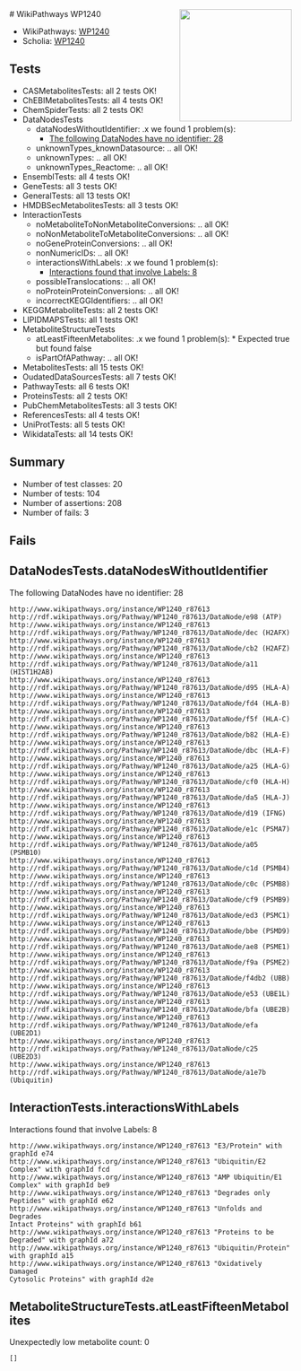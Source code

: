 <img style="float: right; width: 200px" src="https://upload.wikimedia.org/wikipedia/commons/thumb/8/83/Wplogo_with_text_500.png/640px-Wplogo_with_text_500.png" />
# WikiPathways WP1240

* WikiPathways: [WP1240](https://new.wikipathways.org/pathways/WP1240)
* Scholia: [WP1240](https://scholia.toolforge.org/wikipathways/WP1240)
## Tests
* CASMetabolitesTests: all 2 tests OK!
* ChEBIMetabolitesTests: all 4 tests OK!
* ChemSpiderTests: all 2 tests OK!
* DataNodesTests
    * dataNodesWithoutIdentifier: .x we found 1 problem(s):
        * [The following DataNodes have no identifier: 28](#8792c4b7)
    * unknownTypes_knownDatasource: .. all OK!
    * unknownTypes: .. all OK!
    * unknownTypes_Reactome: .. all OK!
* EnsemblTests: all 4 tests OK!
* GeneTests: all 3 tests OK!
* GeneralTests: all 13 tests OK!
* HMDBSecMetabolitesTests: all 3 tests OK!
* InteractionTests
    * noMetaboliteToNonMetaboliteConversions: .. all OK!
    * noNonMetaboliteToMetaboliteConversions: .. all OK!
    * noGeneProteinConversions: .. all OK!
    * nonNumericIDs: .. all OK!
    * interactionsWithLabels: .x we found 1 problem(s):
        * [Interactions found that involve Labels: 8](#630d267f)
    * possibleTranslocations: .. all OK!
    * noProteinProteinConversions: .. all OK!
    * incorrectKEGGIdentifiers: .. all OK!
* KEGGMetaboliteTests: all 2 tests OK!
* LIPIDMAPSTests: all 1 tests OK!
* MetaboliteStructureTests
    * atLeastFifteenMetabolites: .x we found 1 problem(s):
            * Expected true but found false
    * isPartOfAPathway: .. all OK!
* MetabolitesTests: all 15 tests OK!
* OudatedDataSourcesTests: all 7 tests OK!
* PathwayTests: all 6 tests OK!
* ProteinsTests: all 2 tests OK!
* PubChemMetabolitesTests: all 3 tests OK!
* ReferencesTests: all 4 tests OK!
* UniProtTests: all 5 tests OK!
* WikidataTests: all 14 tests OK!


## Summary

* Number of test classes: 20
* Number of tests: 104
* Number of assertions: 208
* Number of fails: 3

## Fails

<a name="8792c4b7" />

## DataNodesTests.dataNodesWithoutIdentifier

The following DataNodes have no identifier: 28
```
http://www.wikipathways.org/instance/WP1240_r87613 http://rdf.wikipathways.org/Pathway/WP1240_r87613/DataNode/e98 (ATP)
http://www.wikipathways.org/instance/WP1240_r87613 http://rdf.wikipathways.org/Pathway/WP1240_r87613/DataNode/dec (H2AFX)
http://www.wikipathways.org/instance/WP1240_r87613 http://rdf.wikipathways.org/Pathway/WP1240_r87613/DataNode/cb2 (H2AFZ)
http://www.wikipathways.org/instance/WP1240_r87613 http://rdf.wikipathways.org/Pathway/WP1240_r87613/DataNode/a11 (HIST1H2AB)
http://www.wikipathways.org/instance/WP1240_r87613 http://rdf.wikipathways.org/Pathway/WP1240_r87613/DataNode/d95 (HLA-A)
http://www.wikipathways.org/instance/WP1240_r87613 http://rdf.wikipathways.org/Pathway/WP1240_r87613/DataNode/fd4 (HLA-B)
http://www.wikipathways.org/instance/WP1240_r87613 http://rdf.wikipathways.org/Pathway/WP1240_r87613/DataNode/f5f (HLA-C)
http://www.wikipathways.org/instance/WP1240_r87613 http://rdf.wikipathways.org/Pathway/WP1240_r87613/DataNode/b82 (HLA-E)
http://www.wikipathways.org/instance/WP1240_r87613 http://rdf.wikipathways.org/Pathway/WP1240_r87613/DataNode/dbc (HLA-F)
http://www.wikipathways.org/instance/WP1240_r87613 http://rdf.wikipathways.org/Pathway/WP1240_r87613/DataNode/a25 (HLA-G)
http://www.wikipathways.org/instance/WP1240_r87613 http://rdf.wikipathways.org/Pathway/WP1240_r87613/DataNode/cf0 (HLA-H)
http://www.wikipathways.org/instance/WP1240_r87613 http://rdf.wikipathways.org/Pathway/WP1240_r87613/DataNode/da5 (HLA-J)
http://www.wikipathways.org/instance/WP1240_r87613 http://rdf.wikipathways.org/Pathway/WP1240_r87613/DataNode/d19 (IFNG)
http://www.wikipathways.org/instance/WP1240_r87613 http://rdf.wikipathways.org/Pathway/WP1240_r87613/DataNode/e1c (PSMA7)
http://www.wikipathways.org/instance/WP1240_r87613 http://rdf.wikipathways.org/Pathway/WP1240_r87613/DataNode/a05 (PSMB10)
http://www.wikipathways.org/instance/WP1240_r87613 http://rdf.wikipathways.org/Pathway/WP1240_r87613/DataNode/c1d (PSMB4)
http://www.wikipathways.org/instance/WP1240_r87613 http://rdf.wikipathways.org/Pathway/WP1240_r87613/DataNode/c0c (PSMB8)
http://www.wikipathways.org/instance/WP1240_r87613 http://rdf.wikipathways.org/Pathway/WP1240_r87613/DataNode/cf9 (PSMB9)
http://www.wikipathways.org/instance/WP1240_r87613 http://rdf.wikipathways.org/Pathway/WP1240_r87613/DataNode/ed3 (PSMC1)
http://www.wikipathways.org/instance/WP1240_r87613 http://rdf.wikipathways.org/Pathway/WP1240_r87613/DataNode/bbe (PSMD9)
http://www.wikipathways.org/instance/WP1240_r87613 http://rdf.wikipathways.org/Pathway/WP1240_r87613/DataNode/ae8 (PSME1)
http://www.wikipathways.org/instance/WP1240_r87613 http://rdf.wikipathways.org/Pathway/WP1240_r87613/DataNode/f9a (PSME2)
http://www.wikipathways.org/instance/WP1240_r87613 http://rdf.wikipathways.org/Pathway/WP1240_r87613/DataNode/f4db2 (UBB)
http://www.wikipathways.org/instance/WP1240_r87613 http://rdf.wikipathways.org/Pathway/WP1240_r87613/DataNode/e53 (UBE1L)
http://www.wikipathways.org/instance/WP1240_r87613 http://rdf.wikipathways.org/Pathway/WP1240_r87613/DataNode/bfa (UBE2B)
http://www.wikipathways.org/instance/WP1240_r87613 http://rdf.wikipathways.org/Pathway/WP1240_r87613/DataNode/efa (UBE2D1)
http://www.wikipathways.org/instance/WP1240_r87613 http://rdf.wikipathways.org/Pathway/WP1240_r87613/DataNode/c25 (UBE2D3)
http://www.wikipathways.org/instance/WP1240_r87613 http://rdf.wikipathways.org/Pathway/WP1240_r87613/DataNode/a1e7b (Ubiquitin)
```

<a name="630d267f" />

## InteractionTests.interactionsWithLabels

Interactions found that involve Labels: 8
```
http://www.wikipathways.org/instance/WP1240_r87613 "E3/Protein" with graphId e74
http://www.wikipathways.org/instance/WP1240_r87613 "Ubiquitin/E2 Complex" with graphId fcd
http://www.wikipathways.org/instance/WP1240_r87613 "AMP Ubiquitin/E1 Complex" with graphId be9
http://www.wikipathways.org/instance/WP1240_r87613 "Degrades only Peptides" with graphId e62
http://www.wikipathways.org/instance/WP1240_r87613 "Unfolds and Degrades
Intact Proteins" with graphId b61
http://www.wikipathways.org/instance/WP1240_r87613 "Proteins to be Degraded" with graphId a72
http://www.wikipathways.org/instance/WP1240_r87613 "Ubiquitin/Protein" with graphId a15
http://www.wikipathways.org/instance/WP1240_r87613 "Oxidatively Damaged
Cytosolic Proteins" with graphId d2e
```

<a name="6d4290df" />

## MetaboliteStructureTests.atLeastFifteenMetabolites

Unexpectedly low metabolite count: 0

```
[]
```

